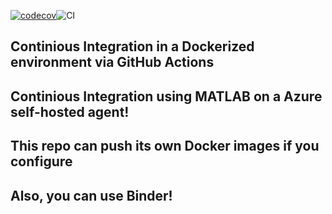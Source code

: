 [![codecov](https://codecov.io/gh/agahkarakuzu/eda_organized/branch/master/graph/badge.svg)](https://codecov.io/gh/agahkarakuzu/eda_organized)![CI](https://github.com/agahkarakuzu/eda_organized/workflows/CI/badge.svg)

## Continious Integration in a Dockerized environment via GitHub Actions 

## Continious Integration using MATLAB on a Azure self-hosted agent! 

## This repo can push its own Docker images if you configure 

## Also, you can use Binder! 

